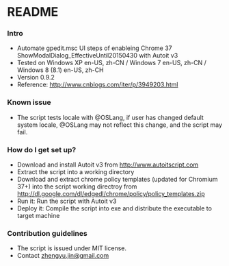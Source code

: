 # README #

### Intro ###

* Automate gpedit.msc UI steps of enableing Chrome 37 ShowModalDialog_EffectiveUntil20150430 with Autoit v3
* Tested on Windows XP en-US, zh-CN / Windows 7 en-US, zh-CN / Windows 8 (8.1) en-US, zh-CH
* Version 0.9.2
* Reference: http://www.cnblogs.com/iter/p/3949203.html

### Known issue ###
* The script tests locale with @OSLang, if user has changed default system locale, @OSLang may not reflect this change, and the script may fail.

### How do I get set up? ###

* Download and install Autoit v3 from http://www.autoitscript.com
* Extract the script into a working directory
* Download and extract chrome policy templates (updated for Chromium 37+) into the script working directroy from http://dl.google.com/dl/edgedl/chrome/policy/policy_templates.zip
* Run it: Run the script with Autoit v3
* Deploy it: Compile the script into exe and distribute the executable to target machine

### Contribution guidelines ###

* The script is issued under MIT license.
* Contact [zhengyu.jin@gmail.com](mailto:zhengyu.jin@gmail.com)
